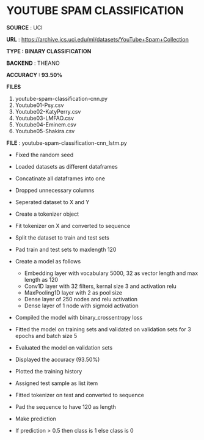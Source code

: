 # YOUTUBE SPAM CLASSIFICATION

**SOURCE** : UCI

**URL** : https://archive.ics.uci.edu/ml/datasets/YouTube+Spam+Collection

**TYPE : BINARY CLASSIFICATION**

**BACKEND** : THEANO

**ACCURACY : 93.50%**

**FILES**
 
 1. youtube-spam-classification-cnn.py
 2. Youtube01-Psy.csv
 3. Youtube02-KatyPerry.csv
 4. Youtube03-LMFAO.csv
 5. Youtube04-Eminem.csv
 6. Youtube05-Shakira.csv

**FILE** : youtube-spam-classification-cnn_lstm.py

 * Fixed the random seed 
 * Loaded datasets as different dataframes
 * Concatinate all dataframes into one
 * Dropped unnecessary columns
 * Seperated dataset to X and Y
 * Create a tokenizer object
 * Fit tokenizer on X and converted to sequence
 * Split the dataset to train and test sets
 * Pad train and test sets to maxlength 120
 * Create a model as follows
 	
    * Embedding layer with vocabulary 5000, 32 as vector length and max length as 120
    * Conv1D layer with 32 filters, kernal size 3 and activation relu
    * MaxPooling1D layer with 2 as pool size
    * Dense layer of 250 nodes and relu activation
    * Dense layer of 1 node with sigmoid activation

 * Compiled the model with binary_crossentropy loss
 * Fitted the model on training sets and validated on validation sets for 3 epochs and batch size 5
 * Evaluated the model on validation sets
 * Displayed the accuracy (93.50%)
 * Plotted the training history
 * Assigned test sample as list item
 * Fitted tokenizer on test and converted to sequence
 * Pad the sequence to have 120 as length
 * Make prediction
 * If prediction > 0.5 then class is 1 else class is 0
 